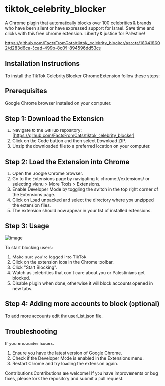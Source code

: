 # tiktok_celebrity_blocker
A Chrome plugin that automatically blocks over 100 celebrities & brands who have been silent or have expressed support for Israel. Save time and clicks with this free chrome extension. Liberty & justice for Palestine!

https://github.com/FactsFromCats/tiktok_celebrity_blocker/assets/169418602/d283d6ca-3cad-499b-8c09-894596dd53ce

## Installation Instructions
To install the TikTok Celebrity Blocker Chrome Extension follow these steps:

## Prerequisites
Google Chrome browser installed on your computer.

## Step 1: Download the Extension
1. Navigate to the GitHub repository: [https://github.com/FactsFromCats/tiktok_celebrity_blocker]
2. Click on the Code button and then select Download ZIP.
3. Unzip the downloaded file to a preferred location on your computer.

## Step 2: Load the Extension into Chrome
1. Open the Google Chrome browser.
2. Go to the Extensions page by navigating to chrome://extensions/ or selecting Menu > More Tools > Extensions.
3. Enable Developer Mode by toggling the switch in the top right corner of the Extensions page.
4. Click on Load unpacked and select the directory where you unzipped the extension files.
5. The extension should now appear in your list of installed extensions.

## Step 3: Usage

![image](https://github.com/FactsFromCats/tiktok_celebrity_blocker/assets/169418602/cbfdcbef-18c9-4d09-9727-9ed48999ff26)

To start blocking users:
1. Make sure you're logged into TikTok
2. Click on the extension icon in the Chrome toolbar.
3. Click "Start Blocking".
4. Watch as celebrities that don't care about you or Palestinians get blocked.
5. Disable plugin when done, otherwise it will block accounts opened in new tabs.

## Step 4: Adding more accounts to block (optional)
To add more accounts edit the userList.json file.

## Troubleshooting

If you encounter issues:

1. Ensure you have the latest version of Google Chrome.
2. Check if the Developer Mode is enabled in the Extensions menu.
3. Restart Chrome and try loading the extension again.

Contributions
Contributions are welcome! If you have improvements or bug fixes, please fork the repository and submit a pull request.

